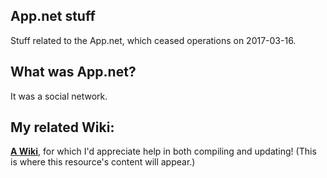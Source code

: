 ## App.net stuff

Stuff related to the App.net, which ceased operations on 2017-03-16.

## What was App.net?

It was a social network.

## My related Wiki:

[**A Wiki**](../../wiki/Home), for which I'd appreciate help in both compiling and updating!  (This is where this resource's content will appear.)
